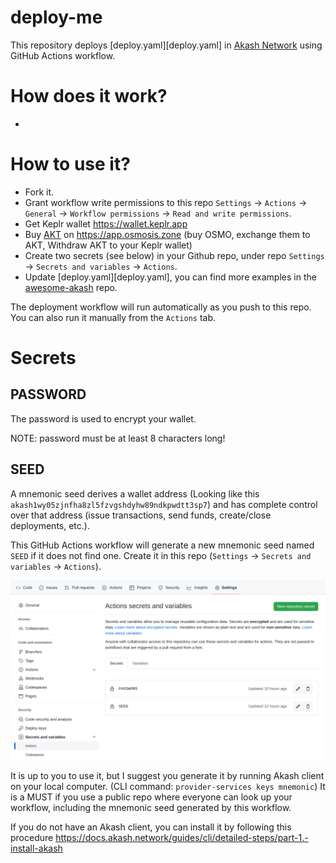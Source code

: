 # deploy-me

This repository deploys [deploy.yaml][deploy.yaml] in [Akash Network](https://akash.network) using GitHub Actions workflow.

# How does it work?

- 

# How to use it?

- Fork it.
- Grant workflow write permissions to this repo `Settings` -> `Actions` -> `General` -> `Workflow permissions` -> `Read and write permissions`.
- Get Keplr wallet https://wallet.keplr.app
- Buy [AKT](https://www.coingecko.com/en/coins/akash-network) on https://app.osmosis.zone (buy OSMO, exchange them to AKT, Withdraw AKT to your Keplr wallet)
- Create two secrets (see below) in your Github repo, under repo `Settings` -> `Secrets and variables` -> `Actions`.
- Update [deploy.yaml][deploy.yaml], you can find more examples in the [awesome-akash](https://github.com/akash-network/awesome-akash) repo.

The deployment workflow will run automatically as you push to this repo.
You can also run it manually from the `Actions` tab.

# Secrets

## PASSWORD

The password is used to encrypt your wallet.

NOTE: password must be at least 8 characters long!

## SEED

A mnemonic seed derives a wallet address (Looking like this `akash1wy05zjnfha8zl5fzvgshdyhw89ndkpwdtt3sp7`) and has complete control over that address (issue transactions, send funds, create/close deployments, etc.).

This GitHub Actions workflow will generate a new mnemonic seed named `SEED` if it does not find one. Create it in this repo (`Settings` -> `Secrets and variables` -> `Actions`).

![Github Actions secrets](./gh-secrets.png)

It is up to you to use it, but I suggest you generate it by running Akash client on your local computer. (CLI command: `provider-services keys mnemonic`)
It is a MUST if you use a public repo where everyone can look up your workflow, including the mnemonic seed generated by this workflow.

If you do not have an Akash client, you can install it by following this procedure https://docs.akash.network/guides/cli/detailed-steps/part-1.-install-akash
